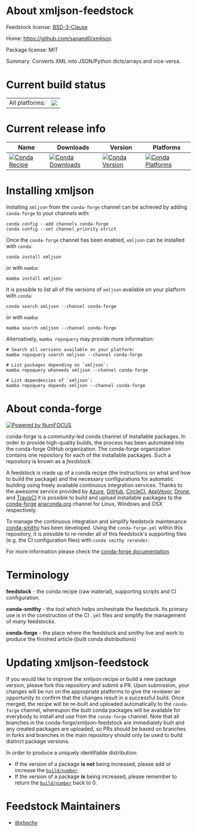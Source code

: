 About xmljson-feedstock
=======================

Feedstock license: [BSD-3-Clause](https://github.com/conda-forge/xmljson-feedstock/blob/main/LICENSE.txt)

Home: https://github.com/sanand0/xmljson

Package license: MIT

Summary: Converts XML into JSON/Python dicts/arrays and vice-versa.

Current build status
====================


<table><tr><td>All platforms:</td>
    <td>
      <a href="https://dev.azure.com/conda-forge/feedstock-builds/_build/latest?definitionId=17956&branchName=main">
        <img src="https://dev.azure.com/conda-forge/feedstock-builds/_apis/build/status/xmljson-feedstock?branchName=main">
      </a>
    </td>
  </tr>
</table>

Current release info
====================

| Name | Downloads | Version | Platforms |
| --- | --- | --- | --- |
| [![Conda Recipe](https://img.shields.io/badge/recipe-xmljson-green.svg)](https://anaconda.org/conda-forge/xmljson) | [![Conda Downloads](https://img.shields.io/conda/dn/conda-forge/xmljson.svg)](https://anaconda.org/conda-forge/xmljson) | [![Conda Version](https://img.shields.io/conda/vn/conda-forge/xmljson.svg)](https://anaconda.org/conda-forge/xmljson) | [![Conda Platforms](https://img.shields.io/conda/pn/conda-forge/xmljson.svg)](https://anaconda.org/conda-forge/xmljson) |

Installing xmljson
==================

Installing `xmljson` from the `conda-forge` channel can be achieved by adding `conda-forge` to your channels with:

```
conda config --add channels conda-forge
conda config --set channel_priority strict
```

Once the `conda-forge` channel has been enabled, `xmljson` can be installed with `conda`:

```
conda install xmljson
```

or with `mamba`:

```
mamba install xmljson
```

It is possible to list all of the versions of `xmljson` available on your platform with `conda`:

```
conda search xmljson --channel conda-forge
```

or with `mamba`:

```
mamba search xmljson --channel conda-forge
```

Alternatively, `mamba repoquery` may provide more information:

```
# Search all versions available on your platform:
mamba repoquery search xmljson --channel conda-forge

# List packages depending on `xmljson`:
mamba repoquery whoneeds xmljson --channel conda-forge

# List dependencies of `xmljson`:
mamba repoquery depends xmljson --channel conda-forge
```


About conda-forge
=================

[![Powered by
NumFOCUS](https://img.shields.io/badge/powered%20by-NumFOCUS-orange.svg?style=flat&colorA=E1523D&colorB=007D8A)](https://numfocus.org)

conda-forge is a community-led conda channel of installable packages.
In order to provide high-quality builds, the process has been automated into the
conda-forge GitHub organization. The conda-forge organization contains one repository
for each of the installable packages. Such a repository is known as a *feedstock*.

A feedstock is made up of a conda recipe (the instructions on what and how to build
the package) and the necessary configurations for automatic building using freely
available continuous integration services. Thanks to the awesome service provided by
[Azure](https://azure.microsoft.com/en-us/services/devops/), [GitHub](https://github.com/),
[CircleCI](https://circleci.com/), [AppVeyor](https://www.appveyor.com/),
[Drone](https://cloud.drone.io/welcome), and [TravisCI](https://travis-ci.com/)
it is possible to build and upload installable packages to the
[conda-forge](https://anaconda.org/conda-forge) [anaconda.org](https://anaconda.org/)
channel for Linux, Windows and OSX respectively.

To manage the continuous integration and simplify feedstock maintenance
[conda-smithy](https://github.com/conda-forge/conda-smithy) has been developed.
Using the ``conda-forge.yml`` within this repository, it is possible to re-render all of
this feedstock's supporting files (e.g. the CI configuration files) with ``conda smithy rerender``.

For more information please check the [conda-forge documentation](https://conda-forge.org/docs/).

Terminology
===========

**feedstock** - the conda recipe (raw material), supporting scripts and CI configuration.

**conda-smithy** - the tool which helps orchestrate the feedstock.
                   Its primary use is in the construction of the CI ``.yml`` files
                   and simplify the management of *many* feedstocks.

**conda-forge** - the place where the feedstock and smithy live and work to
                  produce the finished article (built conda distributions)


Updating xmljson-feedstock
==========================

If you would like to improve the xmljson recipe or build a new
package version, please fork this repository and submit a PR. Upon submission,
your changes will be run on the appropriate platforms to give the reviewer an
opportunity to confirm that the changes result in a successful build. Once
merged, the recipe will be re-built and uploaded automatically to the
`conda-forge` channel, whereupon the built conda packages will be available for
everybody to install and use from the `conda-forge` channel.
Note that all branches in the conda-forge/xmljson-feedstock are
immediately built and any created packages are uploaded, so PRs should be based
on branches in forks and branches in the main repository should only be used to
build distinct package versions.

In order to produce a uniquely identifiable distribution:
 * If the version of a package **is not** being increased, please add or increase
   the [``build/number``](https://docs.conda.io/projects/conda-build/en/latest/resources/define-metadata.html#build-number-and-string).
 * If the version of a package **is** being increased, please remember to return
   the [``build/number``](https://docs.conda.io/projects/conda-build/en/latest/resources/define-metadata.html#build-number-and-string)
   back to 0.

Feedstock Maintainers
=====================

* [@xhochy](https://github.com/xhochy/)

